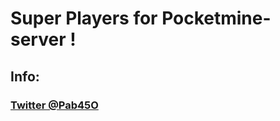 # Super Players for Pocketmine-server !

## Info:
> 
> 
> 

### [Twitter @Pab45O](https://twitter.com/Pab45O)
